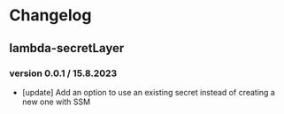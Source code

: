 # Changelog

## lambda-secretLayer

### version 0.0.1 / 15.8.2023
* [update] Add an option to use an existing secret instead of creating a new one with SSM 
<!-- To add a new entry write: -->
<!-- ### version / full date -->
<!-- * [Update/Bug fix] message that describes the changes that you apply -->